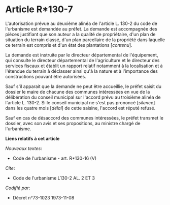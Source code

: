 # Article R*130-7

L'autorisation prévue au deuxième alinéa de l'article L. 130-2 du code de l'urbanisme est demandée au préfet. La demande est
accompagnée des pièces justifiant que son auteur a la qualité de propriétaire, d'un plan de situation du terrain classé, d'un
plan parcellaire de la propriété dans laquelle ce terrain est compris et d'un état des plantations [*contenu*].

La demande est instruite par le directeur départemental de l'équipement, qui consulte le directeur départemental de
l'agriculture et le directeur des services fiscaux et établit un rapport relatif notamment à la localisation et à l'étendue
du terrain à déclasser ainsi qu'à la nature et à l'importance des constructions pouvant être autorisées.

Sauf s'il apparait que la demande ne peut être accueillie, le préfet saisit du dossier le maire de chacune des communes
intéressées en vue de la délibération du conseil municipal sur l'accord prévu au troisième alinéa de l'article L. 130-2. Si
le conseil municipal ne s'est pas prononcé [*silence*] dans les quatre mois [*délai*] de cette saisine, l'accord est réputé
refusé.

Sauf en cas de désaccord des communes intéressées, le préfet transmet le dossier, avec son avis et ses propositions, au
ministre chargé de l'urbanisme.

**Liens relatifs à cet article**

_Nouveaux textes_:

  - Code de l'urbanisme - art. R*130-16 (V)

_Cite_:

  - Code de l'urbanisme L130-2 AL. 2 ET 3

_Codifié par_:

  - Décret n°73-1023 1973-11-08

